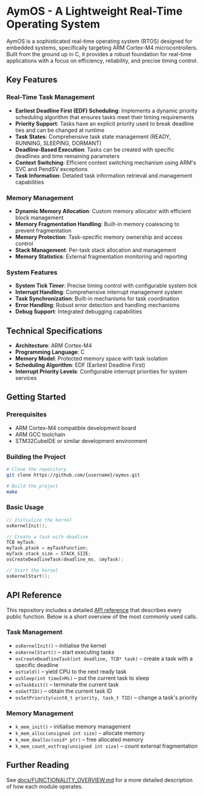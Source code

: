 # AymOS - A Lightweight Real-Time Operating System

AymOS is a sophisticated real-time operating system (RTOS) designed for embedded systems, specifically targeting ARM Cortex-M4 microcontrollers. Built from the ground up in C, it provides a robust foundation for real-time applications with a focus on efficiency, reliability, and precise timing control.

## Key Features

### Real-Time Task Management
- **Earliest Deadline First (EDF) Scheduling**: Implements a dynamic priority scheduling algorithm that ensures tasks meet their timing requirements
- **Priority Support**: Tasks have an explicit priority used to break deadline ties and can be changed at runtime
- **Task States**: Comprehensive task state management (READY, RUNNING, SLEEPING, DORMANT)
- **Deadline-Based Execution**: Tasks can be created with specific deadlines and time remaining parameters
- **Context Switching**: Efficient context switching mechanism using ARM's SVC and PendSV exceptions
- **Task Information**: Detailed task information retrieval and management capabilities

### Memory Management
- **Dynamic Memory Allocation**: Custom memory allocator with efficient block management
- **Memory Fragmentation Handling**: Built-in memory coalescing to prevent fragmentation
- **Memory Protection**: Task-specific memory ownership and access control
- **Stack Management**: Per-task stack allocation and management
- **Memory Statistics**: External fragmentation monitoring and reporting

### System Features
- **System Tick Timer**: Precise timing control with configurable system tick
- **Interrupt Handling**: Comprehensive interrupt management system
- **Task Synchronization**: Built-in mechanisms for task coordination
- **Error Handling**: Robust error detection and handling mechanisms
- **Debug Support**: Integrated debugging capabilities

## Technical Specifications

- **Architecture**: ARM Cortex-M4
- **Programming Language**: C
- **Memory Model**: Protected memory space with task isolation
- **Scheduling Algorithm**: EDF (Earliest Deadline First)
- **Interrupt Priority Levels**: Configurable interrupt priorities for system services

## Getting Started

### Prerequisites
- ARM Cortex-M4 compatible development board
- ARM GCC toolchain
- STM32CubeIDE or similar development environment

### Building the Project
```bash
# Clone the repository
git clone https://github.com/{username}/aymos.git

# Build the project
make
```

### Basic Usage
```c
// Initialize the kernel
osKernelInit();

// Create a task with deadline
TCB myTask;
myTask.ptask = myTaskFunction;
myTask.stack_size = STACK_SIZE;
osCreateDeadlineTask(deadline_ms, &myTask);

// Start the kernel
osKernelStart();
```

## API Reference

This repository includes a detailed [API reference](docs/API_REFERENCE.md) that
describes every public function. Below is a short overview of the most commonly
used calls.

### Task Management
- `osKernelInit()` – initialise the kernel
- `osKernelStart()` – start executing tasks
- `osCreateDeadlineTask(int deadline, TCB* task)` – create a task with a specific deadline
- `osYield()` – yield CPU to the next ready task
- `osSleep(int timeInMs)` – put the current task to sleep
- `osTaskExit()` – terminate the current task
- `osGetTID()` – obtain the current task ID
- `osSetPriority(uint8_t priority, task_t TID)` – change a task's priority

### Memory Management
- `k_mem_init()` – initialise memory management
- `k_mem_alloc(unsigned int size)` – allocate memory
- `k_mem_dealloc(void* ptr)` – free allocated memory
- `k_mem_count_extfrag(unsigned int size)` – count external fragmentation


## Further Reading
See [docs/FUNCTIONALITY_OVERVIEW.md](docs/FUNCTIONALITY_OVERVIEW.md) for a more detailed description of how each module operates.
